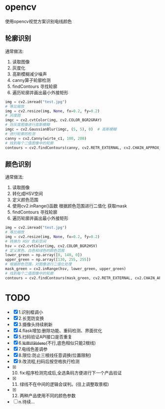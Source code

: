 # opencv

使用opencv视觉方案识别电线颜色

## 轮廓识别
通常做法:
1. 读取图像
2. 灰度化
3. 高斯模糊减少噪声
4. canny算子轮廓检测
5. findContours 寻找轮廓
6. 遍历轮廓并画出最小外接矩形

``` Python
img = cv2.imread("test.jpg")
# 等比缩放
img = cv2.resize(img, None, fx=0.2, fy=0.2)
# 灰度图
imgc = cv2.cvtColor(img, cv2.COLOR_BGR2GRAY)
# 将灰度图像进行高斯模糊
imgc = cv2.GaussianBlur(imgc, (5, 5), 0)  # 高斯模糊
# 进行轮廓的检测
canny = cv2.Canny(wirte_c1, 100, 200)
# 找到每个二值图像中的轮廓
contours = cv2.findContours(canny, cv2.RETR_EXTERNAL, cv2.CHAIN_APPROX_SIMPLE)
```

## 颜色识别

通常做法:
1. 读取图像
2. 转化成HSV空间
3. 定义颜色范围
4. 使用cv2.inRange()函数 根据颜色范围进行二值化 获取mask
5. findContours 寻找轮廓
6. 遍历轮廓并画出最小外接矩形

``` Python
img = cv2.imread("test.jpg")
# 等比缩放
img = cv2.resize(img, None, fx=0.2, fy=0.2)
# 转换为 HSV 色彩空间
hsv = cv2.cvtColor(img, cv2.COLOR_BGR2HSV)
# 定义黑色、白色和绿色的颜色范围
lower_green = np.array([0, 140, 0])
upper_green = np.array([130, 255, 255])
# 根据颜色范围，对图像进行二值化处理
mask_green = cv2.inRange(hsv, lower_green, upper_green)
# 找到每个二值图像中的轮廓
contours = cv2.findContours(mask_green, cv2.RETR_EXTERNAL, cv2.CHAIN_APPROX_SIMPLE)
```

# TODO

- [x] 1.识别框调小
- [x] 2.长宽防变换
- [x] 3.摄像头持续刷新
- [x] 4.flask增加:删除功能、重码检测、界面优化
- [x] 5.扫码验证API接口是否重复
- [x] 6.~~`轮廓识别demo`~~(不行,底色相似只能2根线)
- [x] 7.电线色差调参
- [x] 8.限位:防止三根线任意调换(位置限制)
- [x] 9.改流程,扫码后按空格执行检测
- [x] 10. fix:程序检测完成后,全选条码方便进行下一个产品验证
- [x] 11. 绿线不在中间的逻辑会误判。(往上调整取景框)
- [x] 12. 两种产品使用不同的颜色参数
- [ ] n.待续...
